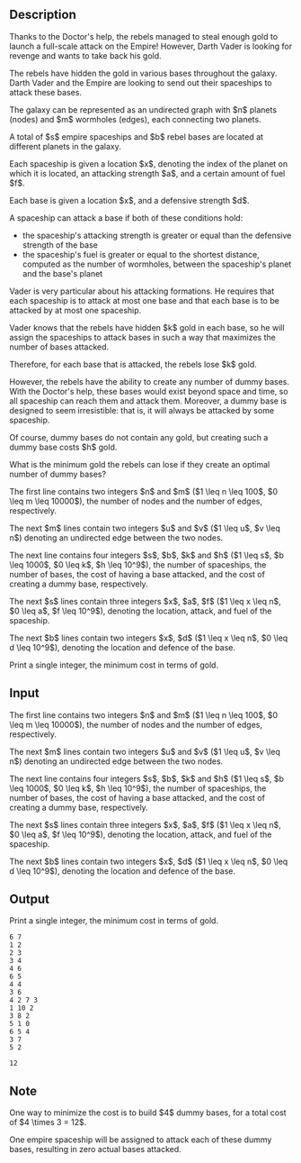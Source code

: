 ## Description

<div><p>Thanks to the Doctor's help, the rebels managed to steal enough gold to launch a full-scale attack on the Empire! However, Darth Vader is looking for revenge and wants to take back his gold.</p><p>The rebels have hidden the gold in various bases throughout the galaxy. Darth Vader and the Empire are looking to send out their spaceships to attack these bases.</p><p>The galaxy can be represented as an undirected graph with $n$ planets (nodes) and $m$ wormholes (edges), each connecting two planets.</p><p>A total of $s$ empire spaceships and $b$ rebel bases are located at different planets in the galaxy.</p><p>Each spaceship is given a location $x$, denoting the index of the planet on which it is located, an attacking strength $a$, and a certain amount of fuel $f$.</p><p>Each base is given a location $x$, and a defensive strength $d$.</p><p>A spaceship can attack a base if both of these conditions hold: </p><ul> <li> the spaceship's attacking strength is greater or equal than the defensive strength of the base </li><li> the spaceship's fuel is greater or equal to the shortest distance, computed as the number of wormholes, between the spaceship's planet and the base's planet </li></ul><p>Vader is very particular about his attacking formations. He requires that each spaceship is to attack at most one base and that each base is to be attacked by at most one spaceship.</p><p>Vader knows that the rebels have hidden $k$ gold in each base, so he will assign the spaceships to attack bases in such a way that maximizes the number of bases attacked.</p><p>Therefore, for each base that is attacked, the rebels lose $k$ gold.</p><p>However, the rebels have the ability to create any number of dummy bases. With the Doctor's help, these bases would exist beyond space and time, so all spaceship can reach them and attack them. Moreover, a dummy base is designed to seem irresistible: that is, it will always be attacked by some spaceship.</p><p>Of course, dummy bases do not contain any gold, but creating such a dummy base costs $h$ gold.</p><p>What is the minimum gold the rebels can lose if they create an optimal number of dummy bases?</p></div><div class="input-specification"><p>The first line contains two integers $n$ and $m$ ($1 \leq n \leq 100$, $0 \leq m \leq 10000$), the number of nodes and the number of edges, respectively.</p><p>The next $m$ lines contain two integers $u$ and $v$ ($1 \leq u$, $v \leq n$) denoting an undirected edge between the two nodes.</p><p>The next line contains four integers $s$, $b$, $k$ and $h$ ($1 \leq s$, $b \leq 1000$, $0 \leq k$, $h \leq 10^9$), the number of spaceships, the number of bases, the cost of having a base attacked, and the cost of creating a dummy base, respectively.</p><p>The next $s$ lines contain three integers $x$, $a$, $f$ ($1 \leq x \leq n$, $0 \leq a$, $f \leq 10^9$), denoting the location, attack, and fuel of the spaceship.</p><p>The next $b$ lines contain two integers $x$, $d$ ($1 \leq x \leq n$, $0 \leq d \leq 10^9$), denoting the location and defence of the base.</p></div><div class="output-specification"><p>Print a single integer, the minimum cost in terms of gold.</p></div>

## Input

<p>The first line contains two integers $n$ and $m$ ($1 \leq n \leq 100$, $0 \leq m \leq 10000$), the number of nodes and the number of edges, respectively.</p><p>The next $m$ lines contain two integers $u$ and $v$ ($1 \leq u$, $v \leq n$) denoting an undirected edge between the two nodes.</p><p>The next line contains four integers $s$, $b$, $k$ and $h$ ($1 \leq s$, $b \leq 1000$, $0 \leq k$, $h \leq 10^9$), the number of spaceships, the number of bases, the cost of having a base attacked, and the cost of creating a dummy base, respectively.</p><p>The next $s$ lines contain three integers $x$, $a$, $f$ ($1 \leq x \leq n$, $0 \leq a$, $f \leq 10^9$), denoting the location, attack, and fuel of the spaceship.</p><p>The next $b$ lines contain two integers $x$, $d$ ($1 \leq x \leq n$, $0 \leq d \leq 10^9$), denoting the location and defence of the base.</p>

## Output

<p>Print a single integer, the minimum cost in terms of gold.</p>





```input1
6 7
1 2
2 3
3 4
4 6
6 5
4 4
3 6
4 2 7 3
1 10 2
3 8 2
5 1 0
6 5 4
3 7
5 2
```




```output1
12
```



## Note

<p>One way to minimize the cost is to build $4$ dummy bases, for a total cost of $4 \times 3 = 12$.</p><p>One empire spaceship will be assigned to attack each of these dummy bases, resulting in zero actual bases attacked.</p>
